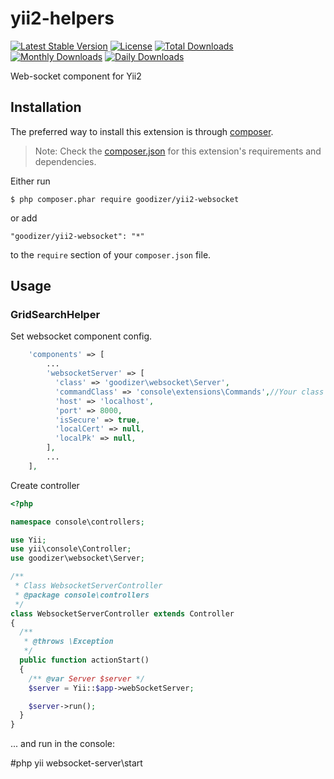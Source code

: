 yii2-helpers
=================

[![Latest Stable Version](https://img.shields.io/packagist/v/goodizer/yii2-websocket.svg)](https://packagist.org/packages/goodizer/yii2-websocket)
[![License](https://poser.pugx.org/goodizer/yii2-websocket/license)](https://packagist.org/packages/goodizer/yii2-websocket)
[![Total Downloads](https://poser.pugx.org/goodizer/yii2-websocket/downloads)](https://packagist.org/packages/goodizer/yii2-websocket)
[![Monthly Downloads](https://poser.pugx.org/goodizer/yii2-websocket/d/monthly)](https://packagist.org/packages/goodizer/yii2-websocket)
[![Daily Downloads](https://poser.pugx.org/goodizer/yii2-websocket/d/daily)](https://packagist.org/packages/goodizer/yii2-websocket)

Web-socket component for Yii2

## Installation

The preferred way to install this extension is through [composer](http://getcomposer.org/download/).

> Note: Check the [composer.json](https://github.com/goodizer/yii2-websocket/blob/master/composer.json) for this extension's requirements and dependencies. 

Either run

```
$ php composer.phar require goodizer/yii2-websocket
```

or add

```
"goodizer/yii2-websocket": "*"
```

to the ```require``` section of your `composer.json` file.

## Usage

### GridSearchHelper

Set websocket component config.

```php
    'components' => [
        ...
        'websocketServer' => [
          'class' => 'goodizer\websocket\Server',
          'commandClass' => 'console\extensions\Commands',//Your class that inherit goodizer\websocket\Commands
          'host' => 'localhost',
          'port' => 8000,
          'isSecure' => true,
          'localCert' => null,
          'localPk' => null,
        ],
        ...
    ],
```
Create controller

```php
<?php

namespace console\controllers;

use Yii;
use yii\console\Controller;
use goodizer\websocket\Server;

/**
 * Class WebsocketServerController
 * @package console\controllers
 */
class WebsocketServerController extends Controller
{
  /**
   * @throws \Exception
   */
  public function actionStart()
  {
    /** @var Server $server */
    $server = Yii::$app->webSocketServer;

    $server->run();
  }
}
```

... and run in the console:

\#php yii websocket-server\start